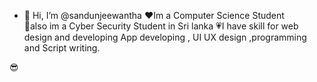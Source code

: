 - 👋 Hi, I’m @sandunjeewantha
❤️Im a Computer Science Student  
💖also im a Cyber Security Student in Sri lanka
💗I have skill for web design and developing 
App developing , UI UX design ,programming 
and Script writing. 

😎

